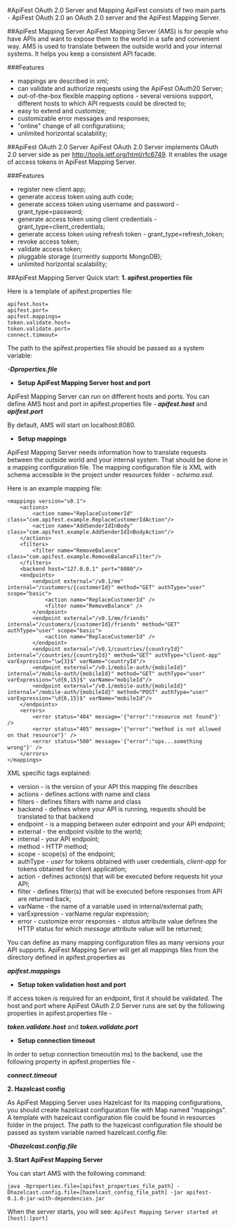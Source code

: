 #ApiFest OAuth 2.0 Server and Mapping
ApiFest consists of two main parts - ApiFest OAuth 2.0 an OAuth 2.0 server and the ApiFest Mapping Server.

##ApiFest Mapping Server
ApiFest Mapping Server (AMS) is for people who have APIs and want to expose them to the world in a safe and convenient way.
AMS is used to translate between the outside world and your internal systems. It helps you keep a consistent API facade.

###Features
- mappings are described in xml;
- can validate and authorize requests using the ApiFest OAuth20 Server;
- out-of-the-box flexible mapping options - several versions support, different hosts to which API requests could be directed to;
- easy to extend and customize;
- customizable error messages and responses;
- "online" change of all configurations;
- unlimited horizontal scalability;


##ApiFest OAuth 2.0 Server
ApiFest OAuth 2.0 Server implements OAuth 2.0 server side as per http://tools.ietf.org/html/rfc6749.
It enables the usage of access tokens in ApiFest Mapping Server.

###Features
- register new client app;
- generate access token using auth code;
- generate access token using username and password - grant_type=password;
- generate access token using client credentials - grant_type=client_credentials;
- generate access token using refresh token - grant_type=refresh_token;
- revoke access token;
- validate access token;
- pluggable storage (currently supports MongoDB);
- unlimited horizontal scalability;


##ApiFest Mapping Server Quick start:
**1. apifest.properties file**

Here is a template of apifest.properties file:
```
apifest.host=
apifest.port=
apifest.mappings=
token.validate.host=
token.validate.port=
connect.timeout=
```

The path to the apifest.properties file should be passed as a system variable:

***-Dproperties.file***

* **Setup ApiFest Mapping Server host and port**

ApiFest Mapping Server can run on different hosts and ports.
You can define AMS host and port in apifest.properties file -
***apifest.host*** and ***apifest.port***

By default, AMS will start on localhost:8080.

* **Setup mappings**

ApiFest Mapping Server needs information how to translate requests between the outside world and your internal system.
That should be done in a mapping configuration file. 
The mapping configuration file is XML with schema accessible in the project under resources folder - *schema.xsd*.

Here is an example mapping file:
```
<mappings version="v0.1">
    <actions>
        <action name="ReplaceCustomerId" class="com.apifest.example.ReplaceCustomerIdAction"/>
        <action name="AddSenderIdInBody" class="com.apifest.example.AddSenderIdInBodyAction"/>
    </actions>
    <filters>
        <filter name="RemoveBalance" class="com.apifest.example.RemoveBalanceFilter"/>
    </filters>
    <backend host="127.0.0.1" port="8080"/>
    <endpoints>
        <endpoint external="/v0.1/me" internal="/customers/{customerId}" method="GET" authType="user" scope="basic">
            <action name="ReplaceCustomerId" />
            <filter name="RemoveBalance" />
        </endpoint>
        <endpoint external="/v0.1/me/friends" internal="/customers/{customerId}/friends" method="GET" authType="user" scope="basic">
            <action name="ReplaceCustomerId" />
        </endpoint>
        <endpoint external="/v0.1/countries/{countryId}" internal="/countries/{countryId}" method="GET" authType="client-app" varExpression="\w{3}$" varName="countryId"/>
        <endpoint external="/v0.1/mobile-auth/{mobileId}" internal="/mobile-auth/{mobileId}" method="GET" authType="user" varExpression="\d{6,15}$" varName="mobileId"/>
        <endpoint external="/v0.1/mobile-auth/{mobileId}" internal="/mobile-auth/{mobileId}" method="POST" authType="user" varExpression="\d{6,15}$" varName="mobileId"/>
    </endpoints>
    <errors>
        <error status="404" message='{"error":"resource not found"}' />
        <error status="405" message='{"error":"method is not allowed on that resource"}' />
        <error status="500" message='{"error":"ops...something wrong"}' />
    </errors>
</mappings>
```

XML specific tags explained:

- version - is the version of your API this mapping file describes
- actions - defines actions with name and class
- filters - defines filters with name and class
- backend - defines where your API is running, requests should be translated to that backend 
- endpoint - is a mapping between outer ednpoint and your API endpoint;
- external - the endpoint visible to the world;
- internal - your API endpoint;
- method - HTTP method;
- scope - scope(s) of the endpoint;
- authType - *user* for tokens obtained with user credentials, *client-app* for tokens obtained for client application;
- action - defines action(s) that will be executed before requests hit your API;
- filter - defines filter(s) that will be executed before responses from API are returned back;
- varName - the name of a variable used in internal/external path;
- varExpression - varName regular expression;
- error - customize error responses - *status* attribute value defines the HTTP status for which *message* attribute value will be returned;

You can define as many mapping configuration files as many versions your API supports.
ApiFest Mapping Server will get all mappings files from the directory defined in apifest.properties as 

***apifest.mappings***

* **Setup token validation host and port**

If access token is required for an endpoint, first it should be validated. The host and port where ApiFest OAuth 2.0 Server runs are set by the following properties in apifest.properties file -

***token.validate.host*** and ***token.validate.port*** 

* **Setup connection timeout**

In order to setup connection timeout(in ms) to the backend, use the following property in apifest.properties file -

***connect.timeout***


**2. Hazelcast config**

As ApiFest Mapping Server uses Hazelcast for its mapping configurations, you should create hazelcast configuration 
file with Map named "mappings".
A template with hazelcast configuration file could be found in resources folder in the project.
The path to the hazelcast configuration file should be passed as system variable named hazelcast.config.file:

***-Dhazelcast.config.file***

**3. Start ApiFest Mapping Server**

You can start AMS with the following command:

```java -Dproperties.file=[apifest_properties_file_path] -Dhazelcast.config.file=[hazelcast_config_file_path] -jar apifest-0.1.0-jar-with-dependencies.jar```

When the server starts, you will see:
```ApiFest Mapping Server started at [host]:[port]```